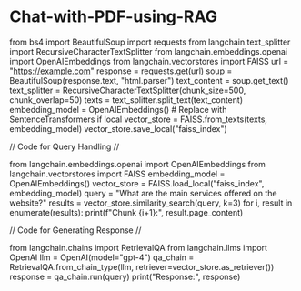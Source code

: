 # Chat-with-PDF-using-RAG
from bs4 import BeautifulSoup
import requests
from langchain.text_splitter import RecursiveCharacterTextSplitter
from langchain.embeddings.openai import OpenAIEmbeddings
from langchain.vectorstores import FAISS
url = "https://example.com"
response = requests.get(url)
soup = BeautifulSoup(response.text, "html.parser")
text_content = soup.get_text()
text_splitter = RecursiveCharacterTextSplitter(chunk_size=500, chunk_overlap=50)
texts = text_splitter.split_text(text_content)
embedding_model = OpenAIEmbeddings()  # Replace with SentenceTransformers if local
vector_store = FAISS.from_texts(texts, embedding_model)
vector_store.save_local("faiss_index")

// Code for Query Handling //

from langchain.embeddings.openai import OpenAIEmbeddings
from langchain.vectorstores import FAISS
embedding_model = OpenAIEmbeddings()
vector_store = FAISS.load_local("faiss_index", embedding_model)
query = "What are the main services offered on the website?"
results = vector_store.similarity_search(query, k=3)
for i, result in enumerate(results):
    print(f"Chunk {i+1}:", result.page_content)

// Code for Generating Response //

from langchain.chains import RetrievalQA
from langchain.llms import OpenAI
llm = OpenAI(model="gpt-4")
qa_chain = RetrievalQA.from_chain_type(llm, retriever=vector_store.as_retriever())
response = qa_chain.run(query)
print("Response:", response)
